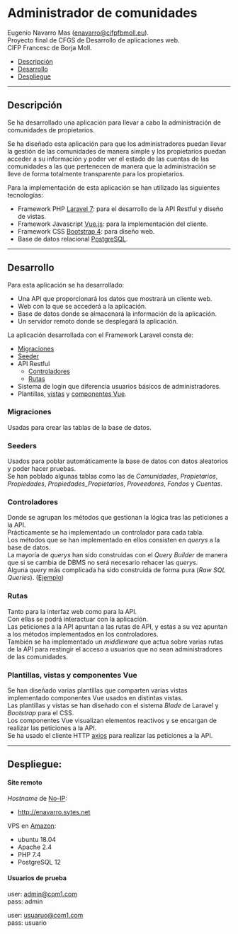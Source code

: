 # Administrador de comunidades

Eugenio Navarro Mas (enavarro@cifpfbmoll.eu).   
Proyecto final de CFGS de Desarrollo de aplicaciones web.   
CIFP Francesc de Borja Moll.

- [Descripción](#descripcion)
- [Desarrollo](#desarrollo)
- [Despliegue](#despliegue)

---

## Descripción

Se ha desarrollado una aplicación para llevar a cabo la administración de comunidades de propietarios.

Se ha diseñado esta aplicación para que los administradores puedan llevar la gestión de las comunidades de manera simple y los propietarios puedan acceder a su información y poder ver el estado de las cuentas de las comunidades a las que pertenecen de manera que la administración se lleve de forma totalmente transparente para los propietarios.

Para la implementación de esta aplicación se han utilizado las siguientes tecnologías:
- Framework PHP [Laravel 7](https://laravel.com/): para el desarrollo de la API Restful y diseño de vistas.
- Framework Javascript [Vue.js](https://vuejs.org/): para la implementación del cliente.
- Framework CSS [Bootstrap 4](https://getbootstrap.com/): para diseño web.
- Base de datos relacional [PostgreSQL](https://www.postgresql.org/).

---

## Desarrollo

Para esta aplicación se ha desarrollado:
- Una API que proporcionará los datos que mostrará un cliente web.
- Web con la que se accederá a la aplicación.
- Base de datos donde se almacenará la información de la aplicación.
- Un servidor remoto donde se desplegará la aplicación.

La aplicación desarrollada con el Framework Laravel consta de:
- [Migraciones](https://github.com/enm1986/DAW-Proyecto-Final/tree/master/database/migrations) 
- [Seeder](https://github.com/enm1986/DAW-Proyecto-Final/tree/master/database/seeds)
- API Restful
    - [Controladores](https://github.com/enm1986/DAW-Proyecto-Final/tree/master/app/Http/Controllers/API)
    - [Rutas](https://github.com/enm1986/DAW-Proyecto-Final/tree/master/routes)
- Sistema de login que diferencia usuarios básicos de administradores.
- Plantillas, [vistas](https://github.com/enm1986/DAW-Proyecto-Final/tree/master/resources/views) y [componentes Vue](https://github.com/enm1986/DAW-Proyecto-Final/tree/master/resources/js).


### Migraciones

Usadas para crear las tablas de la base de datos.   

### Seeders
Usados para poblar automáticamente la base de datos con datos aleatorios y poder hacer pruebas.   
Se han poblado algunas tablas como las de *Comunidades*, *Propietarios*, *Propiedades*, *Propiedades_Propietarios*, *Proveedores*, *Fondos* y *Cuentas*.

### Controladores
Donde se agrupan los métodos que gestionan la lógica tras las peticiones a la API.   
Prácticamente se ha implementado un controlador para cada tabla.   
Los métodos que se han implementado en ellos consisten en *querys* a la base de datos.   
La mayoría de *querys* han sido construidas con el *Query Builder* de manera que si se cambia de DBMS no será necesario rehacer las *querys*.   
Alguna *query* más complicada ha sido construida de forma pura (*Raw SQL Queries*). ([Ejemplo](https://github.com/enm1986/DAW-Proyecto-Final/blob/9be8bc494dbbe3a8f994cb4b9d20fc57c1b610c2/app/Http/Controllers/API/ContCuentasController.php#L12))

### Rutas
Tanto para la interfaz web como para la API.   
Con ellas se podrá interactuar con la aplicación.   
Las peticiones a la API apuntan a las rutas de API, y estas a su vez apuntan a los métodos implementados en los controladores.   
También se ha implementado un *middleware* que actua sobre varias rutas de la API para restingir el acceso a usuarios que no sean administradores de las comunidades.   
 
### Plantillas, vistas y componentes Vue
Se han diseñado varias plantillas que comparten varias vistas implementado componentes Vue usados en distintas vistas.   
Las plantillas y vistas se han diseñado con el sistema *Blade* de Laravel y *Bootstrap* para el CSS.   
Los componentes Vue visualizan elementos reactivos y se encargan de realizar las peticiones a la API.   
Se ha usado el cliente HTTP [axios](https://github.com/axios/axios) para realizar las peticiones a la API.   

---

## Despliegue:

#### Site remoto

*Hostname* de [No-IP](https://www.noip.com/):
- http://enavarro.sytes.net

VPS en [Amazon](https://aws.amazon.com/es/): 
- ubuntu 18.04
- Apache 2.4
- PHP 7.4
- PostgreSQL 12 

#### Usuarios de prueba

user: admin@com1.com   
pass: admin   

user: usuaruo@com1.com   
pass: usuario   


